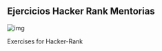 ## Ejercicios Hacker Rank Mentorias


![img](https://64.media.tumblr.com/f39335478dcef0b295c81dc2277ff8b4/tumblr_onmsqlWSRN1uf5j8co1_500.gifv)


Exercises for Hacker-Rank
